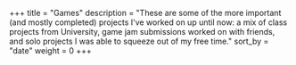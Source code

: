 +++
title = "Games"
description = "These are some of the more important (and mostly completed) projects I've worked on up until now: a mix of class projects from University, game jam submissions worked on with friends, and solo projects I was able to squeeze out of my free time."
sort_by = "date"
weight = 0
+++